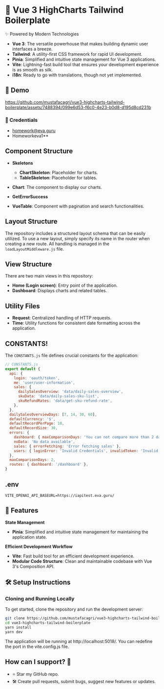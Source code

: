 # 🌟 Vue 3 HighCharts Tailwind Boilerplate

✨ Powered by Modern Technologies

- **Vue 3**: The versatile powerhouse that makes building dynamic user interfaces a breeze.
- **Tailwind**: A utility-first CSS framework for rapid UI development.
- **Pinia**: Simplified and intuitive state management for Vue 3 applications.
- **Vite**: Lightning-fast build tool that ensures your development experience is as smooth as silk.
- **i18n**: Ready to go with translations, though not yet implemented.

## 🎥 Demo

https://github.com/mustafacagri/vue3-highcharts-tailwind-boilerplate/assets/7488394/099e6d53-f6c0-4e23-b0d8-d195d8cd231b

### 🔑 Credentials
- homework@eva.guru
- Homeworkeva1**

## Component Structure

- **Skeletons**

  - **ChartSkeleton**: Placeholder for charts.
  - **TableSkeleton**: Placeholder for tables.

- **Chart**: The component to display our charts.

- **GetErrorSuccess**
- **VueTable**: Component with pagination and search functionalities.

## Layout Structure

The repository includes a structured layout schema that can be easily utilized. To use a new layout, simply specify its name in the router when creating a new route. All handling is managed in the `loadLayoutMiddleware.js` file.

## View Structure

There are two main views in this repository:

- **Home (Login screen)**: Entry point of the application.
- **Dashboard**: Displays charts and related tables.

## Utility Files

- **Request**: Centralized handling of HTTP requests.
- **Time**: Utility functions for consistent date formatting across the application.

## CONSTANTS!

The `CONSTANTS.js` file defines crucial constants for the application:

```javascript
// CONSTANTS.js
export default {
  api: {
    login: 'oauth/token',
    me: 'user/user-information',
    sales: {
      dailySalesOverview: 'data/daily-sales-overview',
      skuData: 'data/daily-sales-sku-list',
      skuRefundRates: 'data/get-sku-refund-rate',
    },
  },
  dailySalesOverviewDays: [7, 14, 30, 60],
  defaultCurrency: '$',
  defaultRecordPerPage: 10,
  defaultRecordSize: 30,
  errors: {
    dashboard: { maxComparisonDays: 'You can not compare more than 2 days' },
    noData: 'No data available',
    sales: { errorFetching: 'Error fetching sales' },
    users: { loginError: 'Invalid Credentials', invalidToken: 'Invalid Token' },
  },
  maxComparisonDays: 2,
  routes: { dashboard: '/dashboard' },
}
```

## .env

```
VITE_OPENAI_API_BASEURL=https://iapitest.eva.guru/
```

## 🚀 Features

**State Management**

- **Pinia**: Simplified and intuitive state management for maintaining the application state.

**Efficient Development Workflow**

- **Vite**: Fast build tool for an efficient development experience.
- **Modular Code Structure**: Clean and maintainable codebase with Vue 3's Composition API.

## 🛠️ Setup Instructions

### Cloning and Running Locally

To get started, clone the repository and run the development server:

```bash
git clone https://github.com/mustafacagri/vue3-highcharts-tailwind-boilerplate.git
cd vue3-highcharts-tailwind-boilerplate
yarn install
yarn dev
```

The application will be running at http://localhost:5018/. You can redefine the port in the vite.config.js file.

## How can I support? 🌟

- ⭐ Star my GitHub repo.
- 🛠 Create pull requests, submit bugs, suggest new features or updates.
